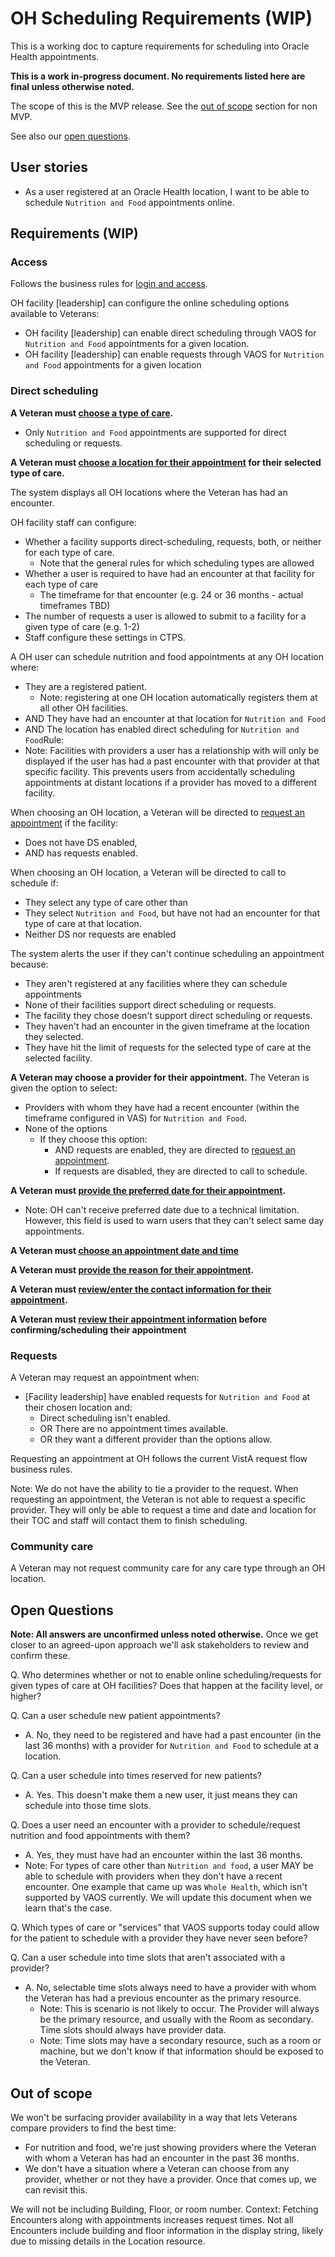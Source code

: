 # OH Scheduling Requirements (WIP)

This is a working doc to capture requirements for scheduling into Oracle Health appointments. 

**This is a work in-progress document. No requirements listed here are final unless otherwise noted.**

The scope of this is the MVP release. See the [out of scope](#out-of-scope) section for non MVP. 

See also our [open questions](#open-questions).


## User stories

- As a user registered at an Oracle Health location, I want to be able to schedule `Nutrition and Food` appointments online.


## Requirements (WIP)

### Access

Follows the business rules for [login and access](login-and-access.md).

OH facility [leadership] can configure the online scheduling options available to Veterans:
- OH facility [leadership] can enable direct scheduling through VAOS for `Nutrition and Food` appointments for a given location.
- OH facility [leadership] can enable requests through VAOS for `Nutrition and Food` appointments for a given location

### Direct scheduling

**A Veteran must [choose a type of care](schedule-flow/all--type-of-care.md).**
   - Only `Nutrition and Food` appointments are supported for direct scheduling or requests. 

**A Veteran must [choose a location for their appointment](schedule-flow/va-direct--choose-location.md) for their selected type of care.**

The system displays all OH locations where the Veteran has had an encounter.

OH facility staff can configure:
- Whether a facility supports direct-scheduling, requests, both, or neither for each type of care.
   - Note that the general rules for which scheduling types are allowed
- Whether a user is required to have had an encounter at that facility for each type of care
   - The timeframe for that encounter (e.g. 24 or 36 months - actual timeframes TBD)
- The number of requests a user is allowed to submit to a facility for a given type of care (e.g. 1-2)
- Staff configure these settings in CTPS.

A OH user can schedule nutrition and food appointments at any OH location where:
  - They are a registered patient.
    - Note: registering at one OH location automatically registers them at all other OH facilities.
  - AND They have had an encounter at that location for `Nutrition and Food`
  - AND The location has enabled direct scheduling for `Nutrition and Food`Rule:
  - Note: Facilities with providers a user has a relationship with will only be displayed if the user has had a past encounter with that provider at that specific facility. This prevents users from accidentally scheduling appointments at distant locations if a provider has moved to a different facility.

When choosing an OH location, a Veteran will be directed to [request an appointment](#requests) if the facility:
  - Does not have DS enabled,
  - AND has requests enabled.

When choosing an OH location, a Veteran will be directed to call to schedule if:
   - They select any type of care other than 
   - They select `Nutrition and Food`, but have not had an encounter for that type of care at that location.
   - Neither DS nor requests are enabled

The system alerts the user if they can't continue scheduling an appointment because:
- They aren't registered at any facilities where they can schedule appointments
- None of their facilities support direct scheduling or requests.
- The facility they chose doesn't support direct scheduling or requests.
- They haven't had an encounter in the given timeframe at the location they selected.
- They have hit the limit of requests for the selected type of care at the selected facility.

**A Veteran may choose a provider for their appointment.**
The Veteran is given the option to select:
- Providers with whom they have had a recent encounter (within the timeframe configured in VAS) for `Nutrition and Food`.
- None of the options
    - If they choose this option:
      - AND requests are enabled, they are directed to [request an appointment](#requests).
      - If requests are disabled, they are directed to call to schedule.


**A Veteran must [provide the preferred date for their appointment](schedule-flow/va-direct--preferred-date.md).**
- Note: OH can't receive preferred date due to a technical limitation. However, this field is used to warn users that they can't select same day appointments.

**A Veteran must [choose an appointment date and time](schedule-flow/va-direct--choose-a-date.md)**


**A Veteran must [provide the reason for their appointment](schedule-flow/va-direct--reason-for-appointment.md).**


**A Veteran must [review/enter the contact information for their appointment](schedule-flow/va-direct--reason-for-appointment.md).**


**A Veteran must [review their appointment information](schedule-flow/va-direct--review-and-submit.md) before confirming/scheduling their appointment**


### Requests

A Veteran may request an appointment when:
- [Facility leadership] have enabled requests for `Nutrition and Food` at their chosen location and:
  - Direct scheduling isn't enabled.
  - OR There are no appointment times available.
  - OR they want a different provider than the options allow.
  
Requesting an appointment at OH follows the current VistA request flow business rules.

Note: We do not have the ability to tie a provider to the request. When requesting an appointment, the Veteran is not able to request a specific provider. They will only be able to request a time and date and location for their TOC and staff will contact them to finish scheduling. 

### Community care

A Veteran may not request community care for any care type through an OH location.

## Open Questions

**Note: All answers are unconfirmed unless noted otherwise.** Once we get closer to an agreed-upon approach we'll ask stakeholders to review and confirm these.

Q. Who determines whether or not to enable online scheduling/requests for given types of care at OH facilities? Does that happen at the facility level, or higher?

Q. Can a user schedule new patient appointments?
   - A. No, they need to be registered and have had a past encounter (in the last 36 months) with a provider for `Nutrition and Food` to schedule at a location.

Q. Can a user schedule into times reserved for new patients?
 - A. Yes. This doesn't make them a new user, it just means they can schedule into those time slots.

Q. Does a user need an encounter with a provider to schedule/request nutrition and food appointments with them?
   - A. Yes, they must have had an encounter within the last 36 months.
   - Note: For types of care other than `Nutrition and food`, a user MAY be able to schedule with providers when they don't have a recent encounter. One example that came up was `Whole Health`, which isn't supported by VAOS currently. We will update this document when we learn that's the case.

Q. Which types of care or "services" that VAOS supports today could allow for the patient to schedule with a provider they have never seen before? 

Q. Can a user schedule into time slots that aren't associated with a provider?
   - A. No, selectable time slots always need to have a provider with whom the Veteran has had a previous encounter as the primary resource. 
       - Note: This is scenario is not likely to occur. The Provider will always be the primary resource, and usually with the Room as secondary. Time slots should always have provider data.
       - Note: Time slots may have a secondary resource, such as a room or machine, but we don't know if that information should be exposed to the Veteran.

  





## Out of scope

We won't be surfacing provider availability in a way that lets Veterans compare providers to find the best time:
- For nutrition and food, we're just showing providers where the Veteran with whom a Veteran has had an encounter in the past 36 months.
- We don't have a situation where a Veteran can choose from any provider, whether or not they have a provider. Once that comes up, we can revisit this. 

We will not be including Building, Floor, or room number. Context: Fetching Encounters along with appointments increases request times.
Not all Encounters include building and floor information in the display string, likely due to missing details in the Location resource.


